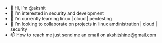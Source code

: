 - 👋 Hi, I’m @akshit
- 👀 I’m interested in security and development
- 🌱 I’m currently learning  linux | cloud | pentesting
- 💞️ I’m looking to collaborate on projects in linux amdinistration | cloud | security
- 📫 How to reach me just send me an email on akshitshine@gmail.com

<!---
akshitshine/akshitshine is a ✨ special ✨ repository because its `README.md` (this file) appears on your GitHub profile.
You can click the Preview link to take a look at your changes.
--->
